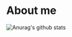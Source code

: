 # About me

![Anurag's github stats](https://github-readme-stats.vercel.app/api?username=anuraghazra&count_private=true)
